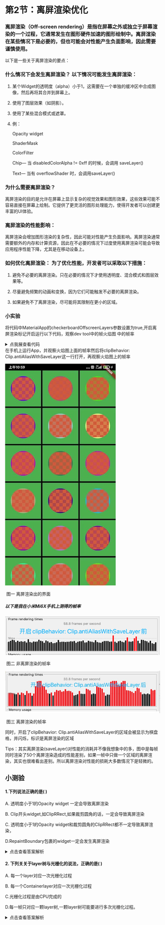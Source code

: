 # 第2节：离屏渲染优化


### 离屏渲染（Off-screen rendering）是指在屏幕之外或独立于屏幕渲染的一个过程，它通常发生在图形硬件加速的图形绘制中。离屏渲染在某些情况下是必要的，但也可能会对性能产生负面影响，因此需要谨慎使用。

以下是一些关于离屏渲染的要点：

### 什么情况下会发生离屏渲染？ 以下情况可能发生离屏渲染：

1. 某个Widget的透明度（alpha）小于1，这需要在一个单独的缓冲区中合成图像，然后再将其合并到屏幕上。

2. 使用了图层效果（如阴影）。

3. 使用了某些混合模式或遮罩。

4. 例：

   Opacity widget 

   ShaderMask

   ColorFilter

   Chip— 当 disabledColorAlpha != 0xff 的时候，会调用 saveLayer()

   Text— 当有 overflowShader 时，会调用saveLayer()

### 为什么需要离屏渲染？ 
离屏渲染的目的是允许在屏幕上显示复杂的视觉效果和图形效果，这些效果可能不容易直接在屏幕上绘制。它提供了更灵活的图形处理能力，使得开发者可以创建更丰富的UI体验。

### 离屏渲染的性能影响：

离屏渲染会增加图形渲染的复杂性，因此可能对性能产生负面影响。离屏渲染通常需要额外的内存和计算资源，因此在不必要的情况下过度使用离屏渲染可能会导致应用程序性能下降，尤其是在移动设备上。

### 如何优化离屏渲染： 为了优化性能，开发者可以采取以下措施：

1. 避免不必要的离屏渲染。只在必要的情况下才使用透明度、混合模式和图层效果等。

2. 尽量避免频繁的动画和变换，因为它们可能触发不必要的离屏渲染。

3. 如果避免不了离屏渲染，尽可能将其限制在更小的区域。

### 小实验

将代码中MaterialApp的checkerboardOffscreenLayers参数设置为true,开启离屏渲染标记开启运行以下代码，观察dev tool中的帧火焰图 中的帧率

<details>
  <summary>点我展查看代码</summary>
<pre><code>
class _State extends State<StatefulWidget> {
  @override
  void initState() {
    super.initState();
    Timer.periodic(const Duration(milliseconds: 17), (timer) {
      // print('timer:$timer');
      setState(() {});
    });
  }
  @override
  Widget build(BuildContext context) {
    return GridView.builder(
      gridDelegate: const SliverGridDelegateWithFixedCrossAxisCount(
        crossAxisCount: 3, // 每行显示3个方格
        crossAxisSpacing: 5.0, // 横向间距为5
        mainAxisSpacing: 5.0, // 纵向间距为5
      ),
      itemBuilder: (BuildContext context, int index) {
        // 创建蓝色方格
        return Container(
          padding: const EdgeInsetsDirectional.all(20),
          color: Colors.green,
          child: ClipOval(
            key:UniqueKey(),
            // clipBehavior: Clip.antiAliasWithSaveLayer,
            child: Opacity(
              opacity: 0.8,
              child: Container(
                color: Colors.red,
              ),
            ),
          ),
        );
      },
      itemCount: 50, // 总共有50个方格
    );
  }
}
</code></pre>
</details>
在手机上运行App，并观察火焰图上面的帧率然后将clipBehavior: Clip.antiAliasWithSaveLayer这一行打开，再观察火焰图上的帧率

![61695610761_.pic](assets/61695610761_.pic-5611218.jpg)

​							                             图一   离屏渲染出的界面
##### 以下是我在小米Mi6X手机上测得的帧率

![非离谱渲染测试结果](assets/image-20230922175625316.png)

​											图二 非离屏渲染的帧率

![离屏渲染测试结果](assets/image-20230922175802434.png)

​											 图三 离屏渲染的帧率

同时，开启了clipBehavior: Clip.antiAliasWithSaveLayer的区域会被显示为棋盘格，并闪烁，标识是离屏渲染的区域

Tips：其实离屏渲染(saveLayer)对性能的消耗并不像我想象中的多，图中是每帧同时渲染了50个离屏渲染造成的性能差别，如果一帧中只做一个区域的离屏渲染，其实也很难看出差别。所以离屏渲染对性能的损耗大多数情况下是轻微的。




## 小测验

#### 1.下列说法正确的是( )

A. 透明度小于1的Opacity widget 一定会导致离屏渲染

B. Clip开头widget,如ClipRRect,如果裁剪圆角的话，一定会导致离屏渲染

C. 透明度小于1的Opacity widget和裁剪圆角的ClipRRect都不一定导致离屏渲染，

D.RepaintBoundary包裹的widget一定会发生离屏渲染

<details> <summary>点击查看答案解析</summary>
选C
官方文档提到Opacity可能会导致调用saveLayer(即offscreenRender),而Clip 组件只有在指定
clipBehavior: Clip.antiAliasWithSaveLayer的时候才有可能发生离屏渲染
D.选项,如果RepaintBoundary是根节点会触发离屏渲染吗？显然不会。实际上，离屏渲染却一定会导致repaint,因为渲染一定会需要经过paint这个步骤
</details>

#### 2. 下列关关于layer树与光栅化的说法，正确的是( )

A. 每一个layer对应一次光栅化过程

B. 每一个Containerlayer对应一次光栅化过程

C.光栅化过程是由CPU完成的

D.每一帧只对应一颗layer树,一颗layer树可能要进行多次光栅化过程。

<details> <summary>点击查看答案解析</summary>
选 D
一个flutterApp只能产生唯一一颗layer树,所以每一帧当然也只有一颗layer树
但是,如果layer树总存在导致离屏渲染的widget,如半透明、裁剪、阴影等，那就要进行多次光栅化了。因为每一次离屏渲染就是一次光栅化的过程
</details>
